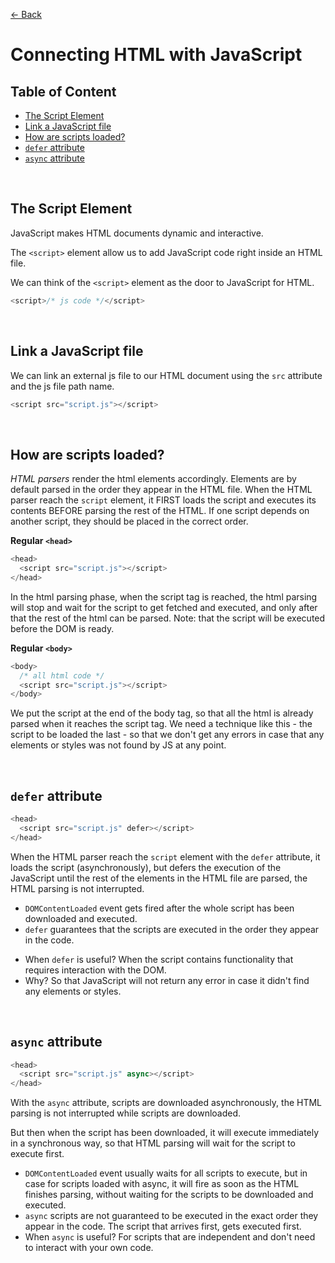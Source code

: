 [&larr; Back](./README.md)

# Connecting HTML with JavaScript

## Table of Content

- [The Script Element](#the-script-element)
- [Link a JavaScript file](#link-a-javascript-file)
- [How are scripts loaded?](#how-are-scripts-loaded)
- [`defer` attribute](#defer-attribute)
- [`async` attribute](#async-attribute)

<br>

##

## The Script Element

JavaScript makes HTML documents dynamic and interactive.

The `<script>` element allow us to add JavaScript code right inside an HTML file.

We can think of the `<script>` element as the door to JavaScript for HTML.

```js
<script>/* js code */</script>
```

<br>

## Link a JavaScript file

We can link an external js file to our HTML document using the `src` attribute and the js file path name.

```js
<script src="script.js"></script>
```

<br>

## How are scripts loaded?

_HTML parsers_ render the html elements accordingly. Elements are by default parsed in the order they appear in the HTML file. When the HTML parser reach the `script` element, it FIRST loads the script and executes its contents BEFORE parsing the rest of the HTML. If one script depends on another script, they should be placed in the correct order.

**Regular `<head>`**

```js
<head>
  <script src="script.js"></script>
</head>
```

In the html parsing phase, when the script tag is reached, the html parsing will stop and wait for the script to get fetched and executed, and only after that the rest of the html can be parsed. Note: that the script will be executed before the DOM is ready.

**Regular `<body>`**

```js
<body>
  /* all html code */
  <script src="script.js"></script>
</body>
```

We put the script at the end of the body tag, so that all the html is already parsed when it reaches the script tag. We need a technique like this - the script to be loaded the last - so that we don't get any errors in case that any elements or styles was not found by JS at any point.

<br>

## `defer` attribute

```js
<head>
  <script src="script.js" defer></script>
</head>
```

When the HTML parser reach the `script` element with the `defer` attribute, it loads the script (asynchronously), but defers the execution of the JavaScript until the rest of the elements in the HTML file are parsed, the HTML parsing is not interrupted.

- `DOMContentLoaded` event gets fired after the whole script has been downloaded and executed.
- `defer` guarantees that the scripts are executed in the order they appear in the code.

<div></div>

- When `defer` is useful? When the script contains functionality that requires interaction with the DOM.
- Why? So that JavaScript will not return any error in case it didn't find any elements or styles.

<br>

## `async` attribute

```js
<head>
  <script src="script.js" async></script>
</head>
```

With the `async` attribute, scripts are downloaded asynchronously, the HTML parsing is not interrupted while scripts are downloaded.

But then when the script has been downloaded, it will execute immediately in a synchronous way, so that HTML parsing will wait for the script to execute first.

- `DOMContentLoaded` event usually waits for all scripts to execute, but in case for scripts loaded with async, it will fire as soon as the HTML finishes parsing, without waiting for the scripts to be downloaded and executed.
- `async` scripts are not guaranteed to be executed in the exact order they appear in the code. The script that arrives first, gets executed first.
- When `async` is useful? For scripts that are independent and don't need to interact with your own code.
